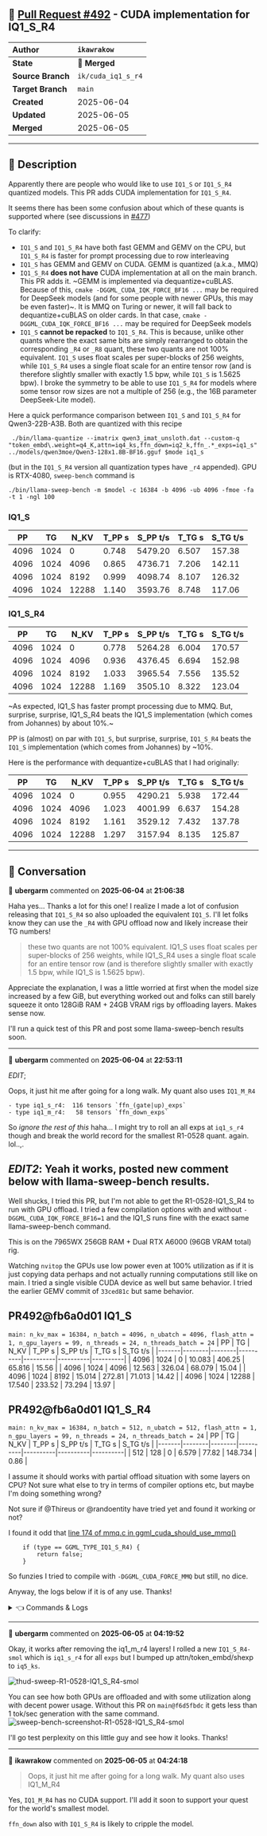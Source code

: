 ## 🔀 [Pull Request #492](https://github.com/ikawrakow/ik_llama.cpp/pull/492) - CUDA implementation for IQ1_S_R4

| **Author** | `ikawrakow` |
| :--- | :--- |
| **State** | 🔀 **Merged** |
| **Source Branch** | `ik/cuda_iq1_s_r4` |
| **Target Branch** | `main` |
| **Created** | 2025-06-04 |
| **Updated** | 2025-06-05 |
| **Merged** | 2025-06-05 |

---

## 📄 Description

Apparently there are people who would like to use `IQ1_S` or `IQ1_S_R4` quantized models. This PR adds CUDA implementation for `IQ1_S_R4`.

It seems there has been some confusion about which of these quants is supported where (see discussions in [#477](https://github.com/ikawrakow/ik_llama.cpp/issues/477))

To clarify:
* `IQ1_S` and `IQ1_S_R4` have both fast GEMM and GEMV on the CPU, but `IQ1_S_R4` is faster for prompt processing due to row interleaving
* `IQ1_S` has GEMM and GEMV on CUDA. GEMM is quantized (a.k.a., MMQ)
* `IQ1_S_R4` **does not have** CUDA implementation at all on the main branch. This PR adds it. ~GEMM is implemented via dequantize+cuBLAS. Because of this, `cmake -DGGML_CUDA_IQK_FORCE_BF16 ...` may be required for DeepSeek models (and for some people with newer GPUs, this may be even faster)~. It is MMQ on Turing or newer, it will fall back to dequantize+cuBLAS on older cards. In that case, `cmake -DGGML_CUDA_IQK_FORCE_BF16 ...` may be required for DeepSeek models 
* `IQ1_S` **cannot be repacked** to `IQ1_S_R4`. This is because, unlike other quants where the exact same bits are simply rearranged to obtain the corresponding `_R4` or `_R8` quant, these two quants are not 100% equivalent. `IQ1_S` uses float scales per super-blocks of 256 weights, while `IQ1_S_R4` uses a single float scale for an entire tensor row (and is therefore slightly smaller with exactly 1.5 bpw, while `IQ1_S` is 1.5625 bpw). I broke the symmetry to be able to use `IQ1_S_R4` for models where some tensor row sizes are not a multiple of 256 (e.g., the 16B parameter DeepSeek-Lite model).

Here a quick performance comparison between `IQ1_S` and `IQ1_S_R4` for Qwen3-22B-A3B. Both are quantized with this recipe
```
 ./bin/llama-quantize --imatrix qwen3_imat_unsloth.dat --custom-q "token_embd\.weight=q4_K,attn=iq4_ks,ffn_down=iq2_k,ffn_.*_exps=iq1_s" ../models/qwen3moe/Qwen3-128x1.8B-BF16.gguf $mode iq1_s
```
(but in the `IQ1_S_R4` version all quantization types have `_r4` appended). GPU is RTX-4080, `sweep-bench` command is
```
./bin/llama-sweep-bench -m $model -c 16384 -b 4096 -ub 4096 -fmoe -fa -t 1 -ngl 100
```

### IQ1_S

|    PP |     TG |   N_KV |   T_PP s | S_PP t/s |   T_TG s | S_TG t/s |
|-------|--------|--------|----------|----------|----------|----------|
|  4096 |   1024 |      0 |    0.748 |  5479.20 |    6.507 |   157.38 |
|  4096 |   1024 |   4096 |    0.865 |  4736.71 |    7.206 |   142.11 |
|  4096 |   1024 |   8192 |    0.999 |  4098.74 |    8.107 |   126.32 |
|  4096 |   1024 |  12288 |    1.140 |  3593.76 |    8.748 |   117.06 |

### IQ1_S_R4

|    PP |     TG |   N_KV |   T_PP s | S_PP t/s |   T_TG s | S_TG t/s |
|-------|--------|--------|----------|----------|----------|----------|
|  4096 |   1024 |      0 |    0.778 |  5264.28 |    6.004 |   170.57 |
|  4096 |   1024 |   4096 |    0.936 |  4376.45 |    6.694 |   152.98 |
|  4096 |   1024 |   8192 |    1.033 |  3965.54 |    7.556 |   135.52 |
|  4096 |   1024 |  12288 |    1.169 |  3505.10 |    8.322 |   123.04 |


~As expected, IQ1_S has faster prompt processing due to MMQ. But, surprise, surprise, IQ1_S_R4 beats the IQ1_S implementation (which comes from Johannes) by about 10%.~

PP is (almost) on par with `IQ1_S`, but surprise, surprise, `IQ1_S_R4` beats the `IQ1_S` implementation (which comes from Johannes) by ~10%.

Here is the performance with dequantize+cuBLAS that I had originally:

|    PP |     TG |   N_KV |   T_PP s | S_PP t/s |   T_TG s | S_TG t/s |
|-------|--------|--------|----------|----------|----------|----------|
|  4096 |   1024 |      0 |    0.955 |  4290.21 |    5.938 |   172.44 |
|  4096 |   1024 |   4096 |    1.023 |  4001.99 |    6.637 |   154.28 |
|  4096 |   1024 |   8192 |    1.161 |  3529.12 |    7.432 |   137.78 |
|  4096 |   1024 |  12288 |    1.297 |  3157.94 |    8.135 |   125.87 |

---

## 💬 Conversation

👤 **ubergarm** commented on **2025-06-04** at **21:06:38**

Haha yes... Thanks a lot for this one! I realize I made a lot of confusion releasing that `IQ1_S_R4` so also uploaded the equivalent `IQ1_S`. I'll let folks know they can use the `_R4` with GPU offload now and likely increase their TG numbers!

>  these two quants are not 100% equivalent. IQ1_S uses float scales per super-blocks of 256 weights, while IQ1_S_R4 uses a single float scale for an entire tensor row (and is therefore slightly smaller with exactly 1.5 bpw, while IQ1_S is 1.5625 bpw).

Appreciate the explanation, I was a little worried at first when the model size increased by a few GiB, but everything worked out and folks can still barely squeeze it onto 128GiB RAM + 24GB VRAM rigs by offloading layers. Makes sense now.

I'll run a quick test of this PR and post some llama-sweep-bench results soon.

---

👤 **ubergarm** commented on **2025-06-04** at **22:53:11**

*EDIT*;

Oops, it just hit me after going for a long walk. My quant also uses `IQ1_M_R4`
```
- type iq1_s_r4:  116 tensors `ffn_(gate|up)_exps`
- type iq1_m_r4:   58 tensors `ffn_down_exps`
```

So *ignore the rest of this* haha... I might try to roll an all exps at `iq1_s_r4` though and break the world record for the smallest R1-0528 quant. again. lol..,.

*EDIT2*: Yeah it works, posted new comment below with llama-sweep-bench results.
---

Well shucks, I tried this PR, but I'm not able to get the R1-0528-IQ1_S_R4 to run with GPU offload. I tried a few compilation options with and without `-DGGML_CUDA_IQK_FORCE_BF16=1` and the IQ1_S runs fine with the exact same llama-sweep-bench command.

This is on the 7965WX 256GB RAM + Dual RTX A6000 (96GB VRAM total) rig.

Watching `nvitop` the GPUs use low power even at 100% utilization as if it is just copying data perhaps and not actually running computations still like on main. I tried a single visible CUDA device as well but same behavior. I tried the earlier GEMV commit of `33ced81c` but same behavior.

## PR492@fb6a0d01 IQ1_S
`main: n_kv_max = 16384, n_batch = 4096, n_ubatch = 4096, flash_attn = 1, n_gpu_layers = 99, n_threads = 24, n_threads_batch = 24`
|    PP |     TG |   N_KV |   T_PP s | S_PP t/s |   T_TG s | S_TG t/s |
|-------|--------|--------|----------|----------|----------|----------|
|  4096 |   1024 |      0 |   10.083 |   406.25 |   65.816 |    15.56 |
|  4096 |   1024 |   4096 |   12.563 |   326.04 |   68.079 |    15.04 |
|  4096 |   1024 |   8192 |   15.014 |   272.81 |   71.013 |    14.42 |
|  4096 |   1024 |  12288 |   17.540 |   233.52 |   73.294 |    13.97 |

## PR492@fb6a0d01 IQ1_S_R4
`main: n_kv_max = 16384, n_batch = 512, n_ubatch = 512, flash_attn = 1, n_gpu_layers = 99, n_threads = 24, n_threads_batch = 24`
|    PP |     TG |   N_KV |   T_PP s | S_PP t/s |   T_TG s | S_TG t/s |
|-------|--------|--------|----------|----------|----------|----------|
|   512 |    128 |      0 |    6.579 |    77.82 |  148.734 |     0.86 |

I assume it should works with partial offload situation with some layers on CPU? Not sure what else to try in terms of compiler options etc, but maybe I'm doing something wrong?

Not sure if @Thireus or @randoentity have tried yet and found it working or not?

I found it odd that [line 174 of mmq.c in ggml_cuda_should_use_mmq()](https://github.com/ikawrakow/ik_llama.cpp/pull/492/commits/fb6a0d0184cf326a482e87bc741dc004402cf3f2#diff-b2fe862fcd5119199ae59ea13d1b6a46e0d23e41e727e39d90913f828a5ff66bR181-R183) 
```
    if (type == GGML_TYPE_IQ1_S_R4) {
        return false;
    }
```
So funzies I tried to compile with `-DGGML_CUDA_FORCE_MMQ` but still, no dice.

Anyway, the logs below if it is of any use. Thanks!

<details>

<summary>👈 Commands & Logs</summary>

#### Clean Build
```bash
# pull the PR branch
$ git branch | grep '*'
* ik/cuda_iq1_s_r4

$ git rev-parse --short HEAD
fb6a0d01

# clean build with no cache
$ rm -rf build
$ cmake -B ./build -DGGML_CUDA=ON -DGGML_BLAS=OFF -DGGML_SCHED_MAX_COPIES=1 -DGGML_CCACHE=OFF
$ cmake --build ./build --config Release -j $(nproc)
```

#### llama-sweep-bench
```bash
#model=DeepSeek-R1-0528-IQ1_S-00001-of-00003.gguf
model=DeepSeek-R1-0528-IQ1_S_R4-00001-of-00003.gguf

./build/bin/llama-sweep-bench \
  --model "$model" \
  -c 16384 \
  -ctk f16 \
  -mla 3 -fa \
  -amb 512 \
  -fmoe \
  -ngl 99 \
  -ot "blk\.(3|4|5|6|7|8|9|10|11|12|13|13|14|15|16|17|18|19)\.ffn_.*=CUDA0" \
  -ot "blk\.(20|21|22|23|24|25|26|27|28|29|30|31|32|33|34|35|36)\.ffn_.*=CUDA1" \
  -ot exps=CPU \
  -b 4096 -ub 4096 \
  --warmup-batch \
  --threads 24


ggml_cuda_init: GGML_CUDA_FORCE_MMQ:    no
ggml_cuda_init: GGML_CUDA_FORCE_CUBLAS: no
ggml_cuda_init: found 2 CUDA devices:
  Device 0: NVIDIA RTX A6000, compute capability 8.6, VMM: yes
  Device 1: NVIDIA RTX A6000, compute capability 8.6, VMM: yes
llama_model_loader: additional 2 GGUFs metadata loaded.
llama_model_loader: loaded meta data with 52 key-value pairs and 1147 tensors from /mnt/raid/hf/DeepSeek-R1-0528-GGUF/IQ1_S_R4/DeepSeek-R1-0528-IQ1_S_R4-00001-of-00003.gguf (version GGUF V3 (latest))
llama_model_loader: Dumping metadata keys/values. Note: KV overrides do not apply in this output.
llama_model_loader: - kv   0:                       general.architecture str              = deepseek2
llama_model_loader: - kv   1:                               general.type str              = model
llama_model_loader: - kv   2:                               general.name str              = DeepSeek R1 0528
llama_model_loader: - kv   3:                            general.version str              = 0528
llama_model_loader: - kv   4:                           general.basename str              = DeepSeek-R1
llama_model_loader: - kv   5:                         general.size_label str              = 256x21B
llama_model_loader: - kv   6:                      deepseek2.block_count u32              = 61
llama_model_loader: - kv   7:                   deepseek2.context_length u32              = 163840
llama_model_loader: - kv   8:                 deepseek2.embedding_length u32              = 7168
llama_model_loader: - kv   9:              deepseek2.feed_forward_length u32              = 18432
llama_model_loader: - kv  10:             deepseek2.attention.head_count u32              = 128
llama_model_loader: - kv  11:          deepseek2.attention.head_count_kv u32              = 128
llama_model_loader: - kv  12:                   deepseek2.rope.freq_base f32              = 10000.000000
llama_model_loader: - kv  13: deepseek2.attention.layer_norm_rms_epsilon f32              = 0.000001
llama_model_loader: - kv  14:                deepseek2.expert_used_count u32              = 8
llama_model_loader: - kv  15:                          general.file_type u32              = 224
llama_model_loader: - kv  16:        deepseek2.leading_dense_block_count u32              = 3
llama_model_loader: - kv  17:                       deepseek2.vocab_size u32              = 129280
llama_model_loader: - kv  18:            deepseek2.attention.q_lora_rank u32              = 1536
llama_model_loader: - kv  19:           deepseek2.attention.kv_lora_rank u32              = 512
llama_model_loader: - kv  20:             deepseek2.attention.key_length u32              = 192
llama_model_loader: - kv  21:           deepseek2.attention.value_length u32              = 128
llama_model_loader: - kv  22:       deepseek2.expert_feed_forward_length u32              = 2048
llama_model_loader: - kv  23:                     deepseek2.expert_count u32              = 256
llama_model_loader: - kv  24:              deepseek2.expert_shared_count u32              = 1
llama_model_loader: - kv  25:             deepseek2.expert_weights_scale f32              = 2.500000
llama_model_loader: - kv  26:              deepseek2.expert_weights_norm bool             = true
llama_model_loader: - kv  27:               deepseek2.expert_gating_func u32              = 2
llama_model_loader: - kv  28:             deepseek2.rope.dimension_count u32              = 64
llama_model_loader: - kv  29:                deepseek2.rope.scaling.type str              = yarn
llama_model_loader: - kv  30:              deepseek2.rope.scaling.factor f32              = 40.000000
llama_model_loader: - kv  31: deepseek2.rope.scaling.original_context_length u32              = 4096
llama_model_loader: - kv  32: deepseek2.rope.scaling.yarn_log_multiplier f32              = 0.100000
llama_model_loader: - kv  33:                       tokenizer.ggml.model str              = gpt2
llama_model_loader: - kv  34:                         tokenizer.ggml.pre str              = deepseek-v3
llama_model_loader: - kv  35:                      tokenizer.ggml.tokens arr[str,129280]  = ["
llama_model_loader: - kv  36:                  tokenizer.ggml.token_type arr[i32,129280]  = [3
llama_model_loader: - kv  37:                      tokenizer.ggml.merges arr[str,127741]  = ["
llama_model_loader: - kv  38:                tokenizer.ggml.bos_token_id u32              = 0
llama_model_loader: - kv  39:                tokenizer.ggml.eos_token_id u32              = 1
llama_model_loader: - kv  40:            tokenizer.ggml.padding_token_id u32              = 1
llama_model_loader: - kv  41:               tokenizer.ggml.add_bos_token bool             = true
llama_model_loader: - kv  42:               tokenizer.ggml.add_eos_token bool             = false
llama_model_loader: - kv  43:                    tokenizer.chat_template str              = {% if not add_generation_prompt is de...
llama_model_loader: - kv  44:               general.quantization_version u32              = 2
llama_model_loader: - kv  45:                      quantize.imatrix.file str              = /mnt/raid/models/ubergarm/DeepSeek-R1...
llama_model_loader: - kv  46:                   quantize.imatrix.dataset str              = ubergarm-imatrix-calibration-corpus-v...
llama_model_loader: - kv  47:             quantize.imatrix.entries_count i32              = 721
llama_model_loader: - kv  48:              quantize.imatrix.chunks_count i32              = 812
llama_model_loader: - kv  49:                                   split.no u16              = 0
llama_model_loader: - kv  50:                                split.count u16              = 3
llama_model_loader: - kv  51:                        split.tensors.count i32              = 1147
llama_model_loader: - type  f32:  361 tensors
llama_model_loader: - type q4_0:   61 tensors
llama_model_loader: - type iq4_ks:  551 tensors
llama_model_loader: - type iq1_s_r4:  116 tensors
llama_model_loader: - type iq1_m_r4:   58 tensors
llm_load_vocab: special tokens cache size = 818
llm_load_vocab: token to piece cache size = 0.8223 MB
llm_load_print_meta: format           = GGUF V3 (latest)
llm_load_print_meta: arch             = deepseek2
llm_load_print_meta: vocab type       = BPE
llm_load_print_meta: n_vocab          = 129280
llm_load_print_meta: n_merges         = 127741
llm_load_print_meta: vocab_only       = 0
llm_load_print_meta: n_ctx_train      = 163840
llm_load_print_meta: n_embd           = 7168
llm_load_print_meta: n_layer          = 61
llm_load_print_meta: n_head           = 128
llm_load_print_meta: n_head_kv        = 128
llm_load_print_meta: n_rot            = 64
llm_load_print_meta: n_swa            = 0
llm_load_print_meta: n_swa_pattern    = 1
llm_load_print_meta: n_embd_head_k    = 192
llm_load_print_meta: n_embd_head_v    = 128
llm_load_print_meta: n_gqa            = 1
llm_load_print_meta: n_embd_k_gqa     = 24576
llm_load_print_meta: n_embd_v_gqa     = 16384
llm_load_print_meta: f_norm_eps       = 0.0e+00
llm_load_print_meta: f_norm_rms_eps   = 1.0e-06
llm_load_print_meta: f_clamp_kqv      = 0.0e+00
llm_load_print_meta: f_max_alibi_bias = 0.0e+00
llm_load_print_meta: f_logit_scale    = 0.0e+00
llm_load_print_meta: n_ff             = 18432
llm_load_print_meta: n_expert         = 256
llm_load_print_meta: n_expert_used    = 8
llm_load_print_meta: causal attn      = 1
llm_load_print_meta: pooling type     = 0
llm_load_print_meta: rope type        = 0
llm_load_print_meta: rope scaling     = yarn
llm_load_print_meta: freq_base_train  = 10000.0
llm_load_print_meta: freq_scale_train = 0.025
llm_load_print_meta: n_ctx_orig_yarn  = 4096
llm_load_print_meta: rope_finetuned   = unknown
llm_load_print_meta: ssm_d_conv       = 0
llm_load_print_meta: ssm_d_inner      = 0
llm_load_print_meta: ssm_d_state      = 0
llm_load_print_meta: ssm_dt_rank      = 0
llm_load_print_meta: model type       = 671B
llm_load_print_meta: model ftype      = IQ1_S_R4 - 1.5 bpw
llm_load_print_meta: model params     = 672.050 B
llm_load_print_meta: model size       = 130.203 GiB (1.664 BPW) 
llm_load_print_meta: repeating layers = 129.285 GiB (1.657 BPW, 670.196 B parameters)
llm_load_print_meta: general.name     = DeepSeek R1 0528
llm_load_print_meta: BOS token        = 0 '<
llm_load_print_meta: EOS token        = 1 '<
llm_load_print_meta: PAD token        = 1 '<
llm_load_print_meta: LF token         = 131 '
llm_load_print_meta: max token length = 256
llm_load_print_meta: n_layer_dense_lead   = 3
llm_load_print_meta: n_lora_q             = 1536
llm_load_print_meta: n_lora_kv            = 512
llm_load_print_meta: n_ff_exp             = 2048
llm_load_print_meta: n_expert_shared      = 1
llm_load_print_meta: expert_weights_scale = 2.5
llm_load_print_meta: expert_weights_norm  = 1
llm_load_print_meta: expert_gating_func   = sigmoid
llm_load_print_meta: rope_yarn_log_mul    = 0.1000
llm_load_tensors: ggml ctx size =    1.40 MiB
Tensor blk.3.ffn_norm.weight buffer type overriden to CUDA0
Tensor blk.3.ffn_gate_inp.weight buffer type overriden to CUDA0
Tensor blk.3.ffn_gate_exps.weight buffer type overriden to CUDA0
Tensor blk.3.ffn_down_exps.weight buffer type overriden to CUDA0
Tensor blk.3.ffn_up_exps.weight buffer type overriden to CUDA0
Tensor blk.3.ffn_gate_shexp.weight buffer type overriden to CUDA0
Tensor blk.3.ffn_down_shexp.weight buffer type overriden to CUDA0
Tensor blk.3.ffn_up_shexp.weight buffer type overriden to CUDA0
Tensor blk.4.ffn_norm.weight buffer type overriden to CUDA0
Tensor blk.4.ffn_gate_inp.weight buffer type overriden to CUDA0
Tensor blk.4.ffn_gate_exps.weight buffer type overriden to CUDA0
Tensor blk.4.ffn_down_exps.weight buffer type overriden to CUDA0
Tensor blk.4.ffn_up_exps.weight buffer type overriden to CUDA0
Tensor blk.4.ffn_gate_shexp.weight buffer type overriden to CUDA0
Tensor blk.4.ffn_down_shexp.weight buffer type overriden to CUDA0
Tensor blk.4.ffn_up_shexp.weight buffer type overriden to CUDA0
Tensor blk.5.ffn_norm.weight buffer type overriden to CUDA0
Tensor blk.5.ffn_gate_inp.weight buffer type overriden to CUDA0
Tensor blk.5.ffn_gate_exps.weight buffer type overriden to CUDA0
Tensor blk.5.ffn_down_exps.weight buffer type overriden to CUDA0
Tensor blk.5.ffn_up_exps.weight buffer type overriden to CUDA0
Tensor blk.5.ffn_gate_shexp.weight buffer type overriden to CUDA0
Tensor blk.5.ffn_down_shexp.weight buffer type overriden to CUDA0
Tensor blk.5.ffn_up_shexp.weight buffer type overriden to CUDA0
Tensor blk.6.ffn_norm.weight buffer type overriden to CUDA0
Tensor blk.6.ffn_gate_inp.weight buffer type overriden to CUDA0
Tensor blk.6.ffn_gate_exps.weight buffer type overriden to CUDA0
Tensor blk.6.ffn_down_exps.weight buffer type overriden to CUDA0
Tensor blk.6.ffn_up_exps.weight buffer type overriden to CUDA0
Tensor blk.6.ffn_gate_shexp.weight buffer type overriden to CUDA0
Tensor blk.6.ffn_down_shexp.weight buffer type overriden to CUDA0
Tensor blk.6.ffn_up_shexp.weight buffer type overriden to CUDA0
Tensor blk.7.ffn_norm.weight buffer type overriden to CUDA0
Tensor blk.7.ffn_gate_inp.weight buffer type overriden to CUDA0
Tensor blk.7.ffn_gate_exps.weight buffer type overriden to CUDA0
Tensor blk.7.ffn_down_exps.weight buffer type overriden to CUDA0
Tensor blk.7.ffn_up_exps.weight buffer type overriden to CUDA0
Tensor blk.7.ffn_gate_shexp.weight buffer type overriden to CUDA0
Tensor blk.7.ffn_down_shexp.weight buffer type overriden to CUDA0
Tensor blk.7.ffn_up_shexp.weight buffer type overriden to CUDA0
Tensor blk.8.ffn_norm.weight buffer type overriden to CUDA0
Tensor blk.8.ffn_gate_inp.weight buffer type overriden to CUDA0
Tensor blk.8.ffn_gate_exps.weight buffer type overriden to CUDA0
Tensor blk.8.ffn_down_exps.weight buffer type overriden to CUDA0
Tensor blk.8.ffn_up_exps.weight buffer type overriden to CUDA0
Tensor blk.8.ffn_gate_shexp.weight buffer type overriden to CUDA0
Tensor blk.8.ffn_down_shexp.weight buffer type overriden to CUDA0
Tensor blk.8.ffn_up_shexp.weight buffer type overriden to CUDA0
Tensor blk.9.ffn_norm.weight buffer type overriden to CUDA0
Tensor blk.9.ffn_gate_inp.weight buffer type overriden to CUDA0
Tensor blk.9.ffn_gate_exps.weight buffer type overriden to CUDA0
Tensor blk.9.ffn_down_exps.weight buffer type overriden to CUDA0
Tensor blk.9.ffn_up_exps.weight buffer type overriden to CUDA0
Tensor blk.9.ffn_gate_shexp.weight buffer type overriden to CUDA0
Tensor blk.9.ffn_down_shexp.weight buffer type overriden to CUDA0
Tensor blk.9.ffn_up_shexp.weight buffer type overriden to CUDA0
Tensor blk.10.ffn_norm.weight buffer type overriden to CUDA0
Tensor blk.10.ffn_gate_inp.weight buffer type overriden to CUDA0
Tensor blk.10.ffn_gate_exps.weight buffer type overriden to CUDA0
Tensor blk.10.ffn_down_exps.weight buffer type overriden to CUDA0
Tensor blk.10.ffn_up_exps.weight buffer type overriden to CUDA0
Tensor blk.10.ffn_gate_shexp.weight buffer type overriden to CUDA0
Tensor blk.10.ffn_down_shexp.weight buffer type overriden to CUDA0
Tensor blk.10.ffn_up_shexp.weight buffer type overriden to CUDA0
Tensor blk.11.ffn_norm.weight buffer type overriden to CUDA0
Tensor blk.11.ffn_gate_inp.weight buffer type overriden to CUDA0
Tensor blk.11.ffn_gate_exps.weight buffer type overriden to CUDA0
Tensor blk.11.ffn_down_exps.weight buffer type overriden to CUDA0
Tensor blk.11.ffn_up_exps.weight buffer type overriden to CUDA0
Tensor blk.11.ffn_gate_shexp.weight buffer type overriden to CUDA0
Tensor blk.11.ffn_down_shexp.weight buffer type overriden to CUDA0
Tensor blk.11.ffn_up_shexp.weight buffer type overriden to CUDA0
Tensor blk.12.ffn_norm.weight buffer type overriden to CUDA0
Tensor blk.12.ffn_gate_inp.weight buffer type overriden to CUDA0
Tensor blk.12.ffn_gate_exps.weight buffer type overriden to CUDA0
Tensor blk.12.ffn_down_exps.weight buffer type overriden to CUDA0
Tensor blk.12.ffn_up_exps.weight buffer type overriden to CUDA0
Tensor blk.12.ffn_gate_shexp.weight buffer type overriden to CUDA0
Tensor blk.12.ffn_down_shexp.weight buffer type overriden to CUDA0
Tensor blk.12.ffn_up_shexp.weight buffer type overriden to CUDA0
Tensor blk.13.ffn_norm.weight buffer type overriden to CUDA0
Tensor blk.13.ffn_gate_inp.weight buffer type overriden to CUDA0
Tensor blk.13.ffn_gate_exps.weight buffer type overriden to CUDA0
Tensor blk.13.ffn_down_exps.weight buffer type overriden to CUDA0
Tensor blk.13.ffn_up_exps.weight buffer type overriden to CUDA0
Tensor blk.13.ffn_gate_shexp.weight buffer type overriden to CUDA0
Tensor blk.13.ffn_down_shexp.weight buffer type overriden to CUDA0
Tensor blk.13.ffn_up_shexp.weight buffer type overriden to CUDA0
Tensor blk.14.ffn_norm.weight buffer type overriden to CUDA0
Tensor blk.14.ffn_gate_inp.weight buffer type overriden to CUDA0
Tensor blk.14.ffn_gate_exps.weight buffer type overriden to CUDA0
Tensor blk.14.ffn_down_exps.weight buffer type overriden to CUDA0
Tensor blk.14.ffn_up_exps.weight buffer type overriden to CUDA0
Tensor blk.14.ffn_gate_shexp.weight buffer type overriden to CUDA0
Tensor blk.14.ffn_down_shexp.weight buffer type overriden to CUDA0
Tensor blk.14.ffn_up_shexp.weight buffer type overriden to CUDA0
Tensor blk.15.ffn_norm.weight buffer type overriden to CUDA0
Tensor blk.15.ffn_gate_inp.weight buffer type overriden to CUDA0
Tensor blk.15.ffn_gate_exps.weight buffer type overriden to CUDA0
Tensor blk.15.ffn_down_exps.weight buffer type overriden to CUDA0
Tensor blk.15.ffn_up_exps.weight buffer type overriden to CUDA0
Tensor blk.15.ffn_gate_shexp.weight buffer type overriden to CUDA0
Tensor blk.15.ffn_down_shexp.weight buffer type overriden to CUDA0
Tensor blk.15.ffn_up_shexp.weight buffer type overriden to CUDA0
Tensor blk.16.ffn_norm.weight buffer type overriden to CUDA0
Tensor blk.16.ffn_gate_inp.weight buffer type overriden to CUDA0
Tensor blk.16.ffn_gate_exps.weight buffer type overriden to CUDA0
Tensor blk.16.ffn_down_exps.weight buffer type overriden to CUDA0
Tensor blk.16.ffn_up_exps.weight buffer type overriden to CUDA0
Tensor blk.16.ffn_gate_shexp.weight buffer type overriden to CUDA0
Tensor blk.16.ffn_down_shexp.weight buffer type overriden to CUDA0
Tensor blk.16.ffn_up_shexp.weight buffer type overriden to CUDA0
Tensor blk.17.ffn_norm.weight buffer type overriden to CUDA0
Tensor blk.17.ffn_gate_inp.weight buffer type overriden to CUDA0
Tensor blk.17.ffn_gate_exps.weight buffer type overriden to CUDA0
Tensor blk.17.ffn_down_exps.weight buffer type overriden to CUDA0
Tensor blk.17.ffn_up_exps.weight buffer type overriden to CUDA0
Tensor blk.17.ffn_gate_shexp.weight buffer type overriden to CUDA0
Tensor blk.17.ffn_down_shexp.weight buffer type overriden to CUDA0
Tensor blk.17.ffn_up_shexp.weight buffer type overriden to CUDA0
Tensor blk.18.ffn_norm.weight buffer type overriden to CUDA0
Tensor blk.18.ffn_gate_inp.weight buffer type overriden to CUDA0
Tensor blk.18.ffn_gate_exps.weight buffer type overriden to CUDA0
Tensor blk.18.ffn_down_exps.weight buffer type overriden to CUDA0
Tensor blk.18.ffn_up_exps.weight buffer type overriden to CUDA0
Tensor blk.18.ffn_gate_shexp.weight buffer type overriden to CUDA0
Tensor blk.18.ffn_down_shexp.weight buffer type overriden to CUDA0
Tensor blk.18.ffn_up_shexp.weight buffer type overriden to CUDA0
Tensor blk.19.ffn_norm.weight buffer type overriden to CUDA0
Tensor blk.19.ffn_gate_inp.weight buffer type overriden to CUDA0
Tensor blk.19.ffn_gate_exps.weight buffer type overriden to CUDA0
Tensor blk.19.ffn_down_exps.weight buffer type overriden to CUDA0
Tensor blk.19.ffn_up_exps.weight buffer type overriden to CUDA0
Tensor blk.19.ffn_gate_shexp.weight buffer type overriden to CUDA0
Tensor blk.19.ffn_down_shexp.weight buffer type overriden to CUDA0
Tensor blk.19.ffn_up_shexp.weight buffer type overriden to CUDA0
Tensor blk.20.ffn_norm.weight buffer type overriden to CUDA1
Tensor blk.20.ffn_gate_inp.weight buffer type overriden to CUDA1
Tensor blk.20.ffn_gate_exps.weight buffer type overriden to CUDA1
Tensor blk.20.ffn_down_exps.weight buffer type overriden to CUDA1
Tensor blk.20.ffn_up_exps.weight buffer type overriden to CUDA1
Tensor blk.20.ffn_gate_shexp.weight buffer type overriden to CUDA1
Tensor blk.20.ffn_down_shexp.weight buffer type overriden to CUDA1
Tensor blk.20.ffn_up_shexp.weight buffer type overriden to CUDA1
Tensor blk.21.ffn_norm.weight buffer type overriden to CUDA1
Tensor blk.21.ffn_gate_inp.weight buffer type overriden to CUDA1
Tensor blk.21.ffn_gate_exps.weight buffer type overriden to CUDA1
Tensor blk.21.ffn_down_exps.weight buffer type overriden to CUDA1
Tensor blk.21.ffn_up_exps.weight buffer type overriden to CUDA1
Tensor blk.21.ffn_gate_shexp.weight buffer type overriden to CUDA1
Tensor blk.21.ffn_down_shexp.weight buffer type overriden to CUDA1
Tensor blk.21.ffn_up_shexp.weight buffer type overriden to CUDA1
Tensor blk.22.ffn_norm.weight buffer type overriden to CUDA1
Tensor blk.22.ffn_gate_inp.weight buffer type overriden to CUDA1
Tensor blk.22.ffn_gate_exps.weight buffer type overriden to CUDA1
Tensor blk.22.ffn_down_exps.weight buffer type overriden to CUDA1
Tensor blk.22.ffn_up_exps.weight buffer type overriden to CUDA1
Tensor blk.22.ffn_gate_shexp.weight buffer type overriden to CUDA1
Tensor blk.22.ffn_down_shexp.weight buffer type overriden to CUDA1
Tensor blk.22.ffn_up_shexp.weight buffer type overriden to CUDA1
Tensor blk.23.ffn_norm.weight buffer type overriden to CUDA1
Tensor blk.23.ffn_gate_inp.weight buffer type overriden to CUDA1
Tensor blk.23.ffn_gate_exps.weight buffer type overriden to CUDA1
Tensor blk.23.ffn_down_exps.weight buffer type overriden to CUDA1
Tensor blk.23.ffn_up_exps.weight buffer type overriden to CUDA1
Tensor blk.23.ffn_gate_shexp.weight buffer type overriden to CUDA1
Tensor blk.23.ffn_down_shexp.weight buffer type overriden to CUDA1
Tensor blk.23.ffn_up_shexp.weight buffer type overriden to CUDA1
Tensor blk.24.ffn_norm.weight buffer type overriden to CUDA1
Tensor blk.24.ffn_gate_inp.weight buffer type overriden to CUDA1
Tensor blk.24.ffn_gate_exps.weight buffer type overriden to CUDA1
Tensor blk.24.ffn_down_exps.weight buffer type overriden to CUDA1
Tensor blk.24.ffn_up_exps.weight buffer type overriden to CUDA1
Tensor blk.24.ffn_gate_shexp.weight buffer type overriden to CUDA1
Tensor blk.24.ffn_down_shexp.weight buffer type overriden to CUDA1
Tensor blk.24.ffn_up_shexp.weight buffer type overriden to CUDA1
Tensor blk.25.ffn_norm.weight buffer type overriden to CUDA1
Tensor blk.25.ffn_gate_inp.weight buffer type overriden to CUDA1
Tensor blk.25.ffn_gate_exps.weight buffer type overriden to CUDA1
Tensor blk.25.ffn_down_exps.weight buffer type overriden to CUDA1
Tensor blk.25.ffn_up_exps.weight buffer type overriden to CUDA1
Tensor blk.25.ffn_gate_shexp.weight buffer type overriden to CUDA1
Tensor blk.25.ffn_down_shexp.weight buffer type overriden to CUDA1
Tensor blk.25.ffn_up_shexp.weight buffer type overriden to CUDA1
Tensor blk.26.ffn_norm.weight buffer type overriden to CUDA1
Tensor blk.26.ffn_gate_inp.weight buffer type overriden to CUDA1
Tensor blk.26.ffn_gate_exps.weight buffer type overriden to CUDA1
Tensor blk.26.ffn_down_exps.weight buffer type overriden to CUDA1
Tensor blk.26.ffn_up_exps.weight buffer type overriden to CUDA1
Tensor blk.26.ffn_gate_shexp.weight buffer type overriden to CUDA1
Tensor blk.26.ffn_down_shexp.weight buffer type overriden to CUDA1
Tensor blk.26.ffn_up_shexp.weight buffer type overriden to CUDA1
Tensor blk.27.ffn_norm.weight buffer type overriden to CUDA1
Tensor blk.27.ffn_gate_inp.weight buffer type overriden to CUDA1
Tensor blk.27.ffn_gate_exps.weight buffer type overriden to CUDA1
Tensor blk.27.ffn_down_exps.weight buffer type overriden to CUDA1
Tensor blk.27.ffn_up_exps.weight buffer type overriden to CUDA1
Tensor blk.27.ffn_gate_shexp.weight buffer type overriden to CUDA1
Tensor blk.27.ffn_down_shexp.weight buffer type overriden to CUDA1
Tensor blk.27.ffn_up_shexp.weight buffer type overriden to CUDA1
Tensor blk.28.ffn_norm.weight buffer type overriden to CUDA1
Tensor blk.28.ffn_gate_inp.weight buffer type overriden to CUDA1
Tensor blk.28.ffn_gate_exps.weight buffer type overriden to CUDA1
Tensor blk.28.ffn_down_exps.weight buffer type overriden to CUDA1
Tensor blk.28.ffn_up_exps.weight buffer type overriden to CUDA1
Tensor blk.28.ffn_gate_shexp.weight buffer type overriden to CUDA1
Tensor blk.28.ffn_down_shexp.weight buffer type overriden to CUDA1
Tensor blk.28.ffn_up_shexp.weight buffer type overriden to CUDA1
Tensor blk.29.ffn_norm.weight buffer type overriden to CUDA1
Tensor blk.29.ffn_gate_inp.weight buffer type overriden to CUDA1
Tensor blk.29.ffn_gate_exps.weight buffer type overriden to CUDA1
Tensor blk.29.ffn_down_exps.weight buffer type overriden to CUDA1
Tensor blk.29.ffn_up_exps.weight buffer type overriden to CUDA1
Tensor blk.29.ffn_gate_shexp.weight buffer type overriden to CUDA1
Tensor blk.29.ffn_down_shexp.weight buffer type overriden to CUDA1
Tensor blk.29.ffn_up_shexp.weight buffer type overriden to CUDA1
Tensor blk.30.ffn_norm.weight buffer type overriden to CUDA1
Tensor blk.30.ffn_gate_inp.weight buffer type overriden to CUDA1
Tensor blk.30.ffn_gate_exps.weight buffer type overriden to CUDA1
Tensor blk.30.ffn_down_exps.weight buffer type overriden to CUDA1
Tensor blk.30.ffn_up_exps.weight buffer type overriden to CUDA1
Tensor blk.30.ffn_gate_shexp.weight buffer type overriden to CUDA1
Tensor blk.30.ffn_down_shexp.weight buffer type overriden to CUDA1
Tensor blk.30.ffn_up_shexp.weight buffer type overriden to CUDA1
Tensor blk.31.ffn_norm.weight buffer type overriden to CUDA1
Tensor blk.31.ffn_gate_inp.weight buffer type overriden to CUDA1
Tensor blk.31.ffn_gate_exps.weight buffer type overriden to CUDA1
Tensor blk.31.ffn_down_exps.weight buffer type overriden to CUDA1
Tensor blk.31.ffn_up_exps.weight buffer type overriden to CUDA1
Tensor blk.31.ffn_gate_shexp.weight buffer type overriden to CUDA1
Tensor blk.31.ffn_down_shexp.weight buffer type overriden to CUDA1
Tensor blk.31.ffn_up_shexp.weight buffer type overriden to CUDA1
Tensor blk.32.ffn_norm.weight buffer type overriden to CUDA1
Tensor blk.32.ffn_gate_inp.weight buffer type overriden to CUDA1
Tensor blk.32.ffn_gate_exps.weight buffer type overriden to CUDA1
Tensor blk.32.ffn_down_exps.weight buffer type overriden to CUDA1
Tensor blk.32.ffn_up_exps.weight buffer type overriden to CUDA1
Tensor blk.32.ffn_gate_shexp.weight buffer type overriden to CUDA1
Tensor blk.32.ffn_down_shexp.weight buffer type overriden to CUDA1
Tensor blk.32.ffn_up_shexp.weight buffer type overriden to CUDA1
Tensor blk.33.ffn_norm.weight buffer type overriden to CUDA1
Tensor blk.33.ffn_gate_inp.weight buffer type overriden to CUDA1
Tensor blk.33.ffn_gate_exps.weight buffer type overriden to CUDA1
Tensor blk.33.ffn_down_exps.weight buffer type overriden to CUDA1
Tensor blk.33.ffn_up_exps.weight buffer type overriden to CUDA1
Tensor blk.33.ffn_gate_shexp.weight buffer type overriden to CUDA1
Tensor blk.33.ffn_down_shexp.weight buffer type overriden to CUDA1
Tensor blk.33.ffn_up_shexp.weight buffer type overriden to CUDA1
Tensor blk.34.ffn_norm.weight buffer type overriden to CUDA1
Tensor blk.34.ffn_gate_inp.weight buffer type overriden to CUDA1
Tensor blk.34.ffn_gate_exps.weight buffer type overriden to CUDA1
Tensor blk.34.ffn_down_exps.weight buffer type overriden to CUDA1
Tensor blk.34.ffn_up_exps.weight buffer type overriden to CUDA1
Tensor blk.34.ffn_gate_shexp.weight buffer type overriden to CUDA1
Tensor blk.34.ffn_down_shexp.weight buffer type overriden to CUDA1
Tensor blk.34.ffn_up_shexp.weight buffer type overriden to CUDA1
Tensor blk.35.ffn_norm.weight buffer type overriden to CUDA1
Tensor blk.35.ffn_gate_inp.weight buffer type overriden to CUDA1
Tensor blk.35.ffn_gate_exps.weight buffer type overriden to CUDA1
Tensor blk.35.ffn_down_exps.weight buffer type overriden to CUDA1
Tensor blk.35.ffn_up_exps.weight buffer type overriden to CUDA1
Tensor blk.35.ffn_gate_shexp.weight buffer type overriden to CUDA1
Tensor blk.35.ffn_down_shexp.weight buffer type overriden to CUDA1
Tensor blk.35.ffn_up_shexp.weight buffer type overriden to CUDA1
Tensor blk.36.ffn_norm.weight buffer type overriden to CUDA1
Tensor blk.36.ffn_gate_inp.weight buffer type overriden to CUDA1
Tensor blk.36.ffn_gate_exps.weight buffer type overriden to CUDA1
Tensor blk.36.ffn_down_exps.weight buffer type overriden to CUDA1
Tensor blk.36.ffn_up_exps.weight buffer type overriden to CUDA1
Tensor blk.36.ffn_gate_shexp.weight buffer type overriden to CUDA1
Tensor blk.36.ffn_down_shexp.weight buffer type overriden to CUDA1
Tensor blk.36.ffn_up_shexp.weight buffer type overriden to CUDA1
Tensor blk.37.ffn_gate_exps.weight buffer type overriden to CPU
Tensor blk.37.ffn_down_exps.weight buffer type overriden to CPU
Tensor blk.37.ffn_up_exps.weight buffer type overriden to CPU
Tensor blk.38.ffn_gate_exps.weight buffer type overriden to CPU
Tensor blk.38.ffn_down_exps.weight buffer type overriden to CPU
Tensor blk.38.ffn_up_exps.weight buffer type overriden to CPU
Tensor blk.39.ffn_gate_exps.weight buffer type overriden to CPU
Tensor blk.39.ffn_down_exps.weight buffer type overriden to CPU
Tensor blk.39.ffn_up_exps.weight buffer type overriden to CPU
Tensor blk.40.ffn_gate_exps.weight buffer type overriden to CPU
Tensor blk.40.ffn_down_exps.weight buffer type overriden to CPU
Tensor blk.40.ffn_up_exps.weight buffer type overriden to CPU
Tensor blk.41.ffn_gate_exps.weight buffer type overriden to CPU
Tensor blk.41.ffn_down_exps.weight buffer type overriden to CPU
Tensor blk.41.ffn_up_exps.weight buffer type overriden to CPU
Tensor blk.42.ffn_gate_exps.weight buffer type overriden to CPU
Tensor blk.42.ffn_down_exps.weight buffer type overriden to CPU
Tensor blk.42.ffn_up_exps.weight buffer type overriden to CPU
Tensor blk.43.ffn_gate_exps.weight buffer type overriden to CPU
Tensor blk.43.ffn_down_exps.weight buffer type overriden to CPU
Tensor blk.43.ffn_up_exps.weight buffer type overriden to CPU
Tensor blk.44.ffn_gate_exps.weight buffer type overriden to CPU
Tensor blk.44.ffn_down_exps.weight buffer type overriden to CPU
Tensor blk.44.ffn_up_exps.weight buffer type overriden to CPU
Tensor blk.45.ffn_gate_exps.weight buffer type overriden to CPU
Tensor blk.45.ffn_down_exps.weight buffer type overriden to CPU
Tensor blk.45.ffn_up_exps.weight buffer type overriden to CPU
Tensor blk.46.ffn_gate_exps.weight buffer type overriden to CPU
Tensor blk.46.ffn_down_exps.weight buffer type overriden to CPU
Tensor blk.46.ffn_up_exps.weight buffer type overriden to CPU
Tensor blk.47.ffn_gate_exps.weight buffer type overriden to CPU
Tensor blk.47.ffn_down_exps.weight buffer type overriden to CPU
Tensor blk.47.ffn_up_exps.weight buffer type overriden to CPU
Tensor blk.48.ffn_gate_exps.weight buffer type overriden to CPU
Tensor blk.48.ffn_down_exps.weight buffer type overriden to CPU
Tensor blk.48.ffn_up_exps.weight buffer type overriden to CPU
Tensor blk.49.ffn_gate_exps.weight buffer type overriden to CPU
Tensor blk.49.ffn_down_exps.weight buffer type overriden to CPU
Tensor blk.49.ffn_up_exps.weight buffer type overriden to CPU
Tensor blk.50.ffn_gate_exps.weight buffer type overriden to CPU
Tensor blk.50.ffn_down_exps.weight buffer type overriden to CPU
Tensor blk.50.ffn_up_exps.weight buffer type overriden to CPU
Tensor blk.51.ffn_gate_exps.weight buffer type overriden to CPU
Tensor blk.51.ffn_down_exps.weight buffer type overriden to CPU
Tensor blk.51.ffn_up_exps.weight buffer type overriden to CPU
Tensor blk.52.ffn_gate_exps.weight buffer type overriden to CPU
Tensor blk.52.ffn_down_exps.weight buffer type overriden to CPU
Tensor blk.52.ffn_up_exps.weight buffer type overriden to CPU
Tensor blk.53.ffn_gate_exps.weight buffer type overriden to CPU
Tensor blk.53.ffn_down_exps.weight buffer type overriden to CPU
Tensor blk.53.ffn_up_exps.weight buffer type overriden to CPU
Tensor blk.54.ffn_gate_exps.weight buffer type overriden to CPU
Tensor blk.54.ffn_down_exps.weight buffer type overriden to CPU
Tensor blk.54.ffn_up_exps.weight buffer type overriden to CPU
Tensor blk.55.ffn_gate_exps.weight buffer type overriden to CPU
Tensor blk.55.ffn_down_exps.weight buffer type overriden to CPU
Tensor blk.55.ffn_up_exps.weight buffer type overriden to CPU
Tensor blk.56.ffn_gate_exps.weight buffer type overriden to CPU
Tensor blk.56.ffn_down_exps.weight buffer type overriden to CPU
Tensor blk.56.ffn_up_exps.weight buffer type overriden to CPU
Tensor blk.57.ffn_gate_exps.weight buffer type overriden to CPU
Tensor blk.57.ffn_down_exps.weight buffer type overriden to CPU
Tensor blk.57.ffn_up_exps.weight buffer type overriden to CPU
Tensor blk.58.ffn_gate_exps.weight buffer type overriden to CPU
Tensor blk.58.ffn_down_exps.weight buffer type overriden to CPU
Tensor blk.58.ffn_up_exps.weight buffer type overriden to CPU
Tensor blk.59.ffn_gate_exps.weight buffer type overriden to CPU
Tensor blk.59.ffn_down_exps.weight buffer type overriden to CPU
Tensor blk.59.ffn_up_exps.weight buffer type overriden to CPU
Tensor blk.60.ffn_gate_exps.weight buffer type overriden to CPU
Tensor blk.60.ffn_down_exps.weight buffer type overriden to CPU
Tensor blk.60.ffn_up_exps.weight buffer type overriden to CPU
llm_load_tensors: offloading 61 repeating layers to GPU
llm_load_tensors: offloading non-repeating layers to GPU
llm_load_tensors: offloaded 62/62 layers to GPU
llm_load_tensors:        CPU buffer size = 10527.62 MiB
llm_load_tensors:        CPU buffer size = 44211.82 MiB
llm_load_tensors:        CPU buffer size =   469.99 MiB
llm_load_tensors:      CUDA0 buffer size = 40696.76 MiB
llm_load_tensors:      CUDA1 buffer size = 40957.25 MiB
....................................................................................................
llama_new_context_with_model: n_ctx      = 16384
llama_new_context_with_model: n_batch    = 512
llama_new_context_with_model: n_ubatch   = 512
llama_new_context_with_model: flash_attn = 1
llama_new_context_with_model: mla_attn   = 3
llama_new_context_with_model: attn_max_b = 512
llama_new_context_with_model: fused_moe  = 1
llama_new_context_with_model: ser        = -1, 0
llama_new_context_with_model: freq_base  = 10000.0
llama_new_context_with_model: freq_scale = 0.025
llama_kv_cache_init:      CUDA0 KV buffer size =   576.00 MiB
llama_kv_cache_init:      CUDA1 KV buffer size =   522.00 MiB
llama_new_context_with_model: KV self size  = 1098.00 MiB, c^KV (f16): 1098.00 MiB, kv^T: not used
llama_new_context_with_model:  CUDA_Host  output buffer size =     0.49 MiB
llama_new_context_with_model: pipeline parallelism enabled (n_copies=1)
llama_new_context_with_model:      CUDA0 compute buffer size =  2094.00 MiB
llama_new_context_with_model:      CUDA1 compute buffer size =  2125.00 MiB
llama_new_context_with_model:  CUDA_Host compute buffer size =   932.00 MiB
llama_new_context_with_model: graph nodes  = 5500
llama_new_context_with_model: graph splits = 189

main: n_kv_max = 16384, n_batch = 512, n_ubatch = 512, flash_attn = 1, n_gpu_layers = 99, n_threads = 24, n_threads_batch = 24

|    PP |     TG |   N_KV |   T_PP s | S_PP t/s |   T_TG s | S_TG t/s |
|-------|--------|--------|----------|----------|----------|----------|
|   512 |    128 |      0 |    6.579 |    77.82 |  148.734 |     0.86 |
^C
```

</details>

---

👤 **ubergarm** commented on **2025-06-05** at **04:19:52**

Okay, it works after removing the iq1_m_r4 layers! I rolled a new `IQ1_S_R4-smol` which is `iq1_s_r4` for all `exps` but I bumped up attn/token_embd/shexp to `iq5_ks`. 

![thud-sweep-R1-0528-IQ1_S_R4-smol](https://github.com/user-attachments/assets/2e7ef8c1-1fa9-4dfc-85da-12dddddc060a)

You can see how both GPUs are offloaded and with some utilization along with decent power usage. Without this PR on `main@f6d5fbdc` it gets less than 1 tok/sec generation with the same command.
![sweep-bench-screenshot-R1-0528-IQ1_S_R4-smol](https://github.com/user-attachments/assets/e3d7635a-8ca2-4f9f-834e-003cbc5f92a6)

I'll go test perplexity on this little guy and see how it looks. Thanks!

---

👤 **ikawrakow** commented on **2025-06-05** at **04:24:18**

> Oops, it just hit me after going for a long walk. My quant also uses IQ1_M_R4

Yes, `IQ1_M_R4` has no CUDA support. I'll add it soon to support your quest for the world's smallest model.

`ffn_down` also with `IQ1_S_R4` is likely to cripple the model.